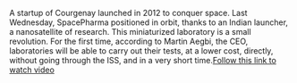 A startup of Courgenay launched in 2012 to conquer space. Last Wednesday, SpacePharma positioned in orbit, thanks to an Indian launcher, a nanosatellite of research. This miniaturized laboratory is a small revolution. For the first time, according to Martin Aegbi, the CEO, laboratories will be able to carry out their tests, at a lower cost, directly, without going through the ISS, and in a very short time.[Follow this link to watch video](http://www.canalalpha.ch/actu/laventure-spatiale-de-courgenay-debute-maintenant/)
